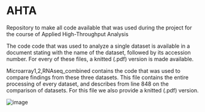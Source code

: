 # AHTA
Repository to make all code available that was used during the project for the course of Applied High-Throughput Analysis

The code code that was used to analyze a single dataset is available in a document stating with the name of the dataset, followed by its accession number. For every of these files, a knitted (.pdf) version is made available.

Microarray1,2,RNAseq_combined contains the code that was used to compare findings from these three datasets. This file contains the entire processing of every dataset, and describes from line 848 on the comparison of datasets. For this file we also provide a knitted (.pdf) version.

![image](https://user-images.githubusercontent.com/79196908/147246642-c1b440f7-c787-4e47-94b7-8c75dfd865cd.png)
